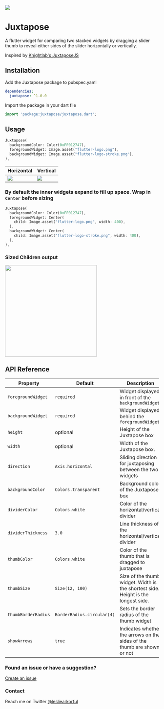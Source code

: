 <img src="https://github.com/lesliearkorful/juxtapose/raw/master/assets/juxtapose_banner.jpg"/>

# Juxtapose

A flutter widget for comparing two stacked widgets by dragging a slider thumb to
reveal either sides of the slider horizontally or vertically.

Inspired by <a href="https://juxtapose.knightlab.com" target="_blank">Knightlab's JuxtaposeJS</a>

## Installation

Add the Juxtapose package to pubspec.yaml
```yaml
dependencies:
  juxtapose: ^1.0.0
```

Import the package in your dart file
```dart
import 'package:juxtapose/juxtapose.dart';
```

## Usage
```dart
Juxtapose(
  backgroundColor: Color(0xFF012747),
  foregroundWidget: Image.asset("flutter-logo.png"),
  backgroundWidget: Image.asset("flutter-logo-stroke.png"),
),
```

| Horizontal | Vertical |
|---|---|
|<img src="https://github.com/lesliearkorful/juxtapose/raw/master/assets/horizontal.gif"/>|<img src="https://github.com/lesliearkorful/juxtapose/raw/master/assets/vertical.gif"/>


### By default the inner widgets expand to fill up space. Wrap in `Center` before sizing
```dart
Juxtapose(
  backgroundColor: Color(0xFF012747),
  foregroundWidget: Center(
    child: Image.asset("flutter-logo.png", width: 400),
  ),
  backgroundWidget: Center(
    child: Image.asset("flutter-logo-stroke.png", width: 400),
  ),
),
```

### Sized Children output

<img src="https://github.com/lesliearkorful/juxtapose/raw/master/assets/sized_children.png" height=300>

## API Reference

| Property | Default | Description | Type |
|---|---|---|---|
|`foregroundWidget`|`required`|Widget displayed in front of the `backgroundWidget`|`Widget`
|`backgroundWidget`|`required`|Widget displayed behind the `foregroundWidget`|`Widget`
|`height`|optional|Height of the Juxtapose box|`double`
|`width`|optional| Width of the Juxtapose box.|`double`
|`direction`|`Axis.horizontal`|Sliding direction for juxtaposing between the two widgets|`Axis`
|`backgroundColor`|`Colors.transparent`|Background color of the Juxtapose box|`Color`
|`dividerColor`|`Colors.white`|Color of the horizontal/vertical divider|`Color`
|`dividerThickness`|`3.0`|Line thickness of the horizontal/vertical divider|`double`
|`thumbColor`|`Colors.white`|Color of the thumb that is dragged to juxtapose|`Color`
|`thumbSize`|`Size(12, 100)`|Size of the thumb widget. Width is the shortest side. Height is the longest side.|`Size`
|`thumbBorderRadius`|`BorderRadius.circular(4)`|Sets the border radius of the thumb widget|`BorderRadius`
|`showArrows`|`true`|Indicates whether the arrows on the sides of the thumb are shown or not|`bool`


### Found an issue or have a suggestion?
<a href="https://github.com/lesliearkorful/juxtapose/issues/new" target="_blank"> Create an issue</a>

### Contact
Reach me on Twitter <a href="https://twitter.com/lesliearkorful" target="_blank">@lesliearkorful</a>
